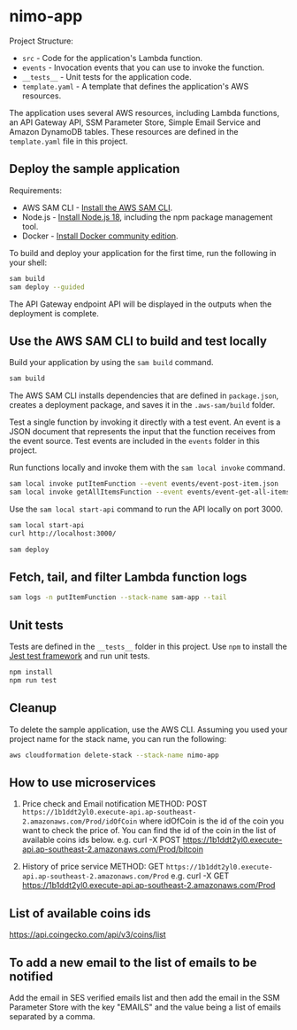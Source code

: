 # nimo-app

Project Structure:

- `src` - Code for the application's Lambda function.
- `events` - Invocation events that you can use to invoke the function.
- `__tests__` - Unit tests for the application code.
- `template.yaml` - A template that defines the application's AWS resources.

The application uses several AWS resources, including Lambda functions, an API Gateway API, SSM Parameter Store, Simple Email Service and Amazon DynamoDB tables. These resources are defined in the `template.yaml` file in this project.

## Deploy the sample application

Requirements:

- AWS SAM CLI - [Install the AWS SAM CLI](https://docs.aws.amazon.com/serverless-application-model/latest/developerguide/serverless-sam-cli-install.html).
- Node.js - [Install Node.js 18](https://nodejs.org/en/), including the npm package management tool.
- Docker - [Install Docker community edition](https://hub.docker.com/search/?type=edition&offering=community).

To build and deploy your application for the first time, run the following in your shell:

```bash
sam build
sam deploy --guided
```

The API Gateway endpoint API will be displayed in the outputs when the deployment is complete.

## Use the AWS SAM CLI to build and test locally

Build your application by using the `sam build` command.

```bash
sam build
```

The AWS SAM CLI installs dependencies that are defined in `package.json`, creates a deployment package, and saves it in the `.aws-sam/build` folder.

Test a single function by invoking it directly with a test event. An event is a JSON document that represents the input that the function receives from the event source. Test events are included in the `events` folder in this project.

Run functions locally and invoke them with the `sam local invoke` command.

```bash
sam local invoke putItemFunction --event events/event-post-item.json
sam local invoke getAllItemsFunction --event events/event-get-all-items.json
```

Use the `sam local start-api` command to run the API locally on port 3000.

```bash
sam local start-api
curl http://localhost:3000/
```

```bash
sam deploy
```

## Fetch, tail, and filter Lambda function logs

```bash
sam logs -n putItemFunction --stack-name sam-app --tail
```

## Unit tests

Tests are defined in the `__tests__` folder in this project. Use `npm` to install the [Jest test framework](https://jestjs.io/) and run unit tests.

```bash
npm install
npm run test
```

## Cleanup

To delete the sample application, use the AWS CLI. Assuming you used your project name for the stack name, you can run the following:

```bash
aws cloudformation delete-stack --stack-name nimo-app
```

## How to use microservices

1. Price check and Email notification
   METHOD: POST
   `https://1b1ddt2yl0.execute-api.ap-southeast-2.amazonaws.com/Prod/idOfCoin`
   where idOfCoin is the id of the coin you want to check the price of. You can find the id of the coin in the list of available coins ids below.
   e.g. curl -X POST https://1b1ddt2yl0.execute-api.ap-southeast-2.amazonaws.com/Prod/bitcoin

2. History of price service
   METHOD: GET
   `https://1b1ddt2yl0.execute-api.ap-southeast-2.amazonaws.com/Prod`
   e.g. curl -X GET https://1b1ddt2yl0.execute-api.ap-southeast-2.amazonaws.com/Prod

## List of available coins ids

https://api.coingecko.com/api/v3/coins/list

## To add a new email to the list of emails to be notified

Add the email in SES verified emails list and then add the email in the SSM Parameter Store with the key "EMAILS" and the value being a list of emails separated by a comma.
